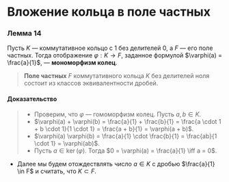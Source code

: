 # Вложение кольца в поле частных

### **Лемма 14**

Пусть $K$ — коммутативное кольцо с $1$ без делителей $0$, а $F$ — его поле частных. Тогда отображение $\varphi : K \to F$, заданное формулой $\varphi(a) = \frac{a}{1}$, — **мономорфизм колец**.

> **Поле частных** $F$ коммутативного кольца $K$ без делителей ноля состоит из классов эквивалентности дробей.

#### **Доказательство**

> + Проверим, что $\varphi$ — гомоморфизм колец. Пусть $a, b \in K$.
> + $\varphi(a) + \varphi(b) = \frac{a}{1} + \frac{b}{1} = \frac{a \cdot 1 + b \cdot 1}{1 \cdot 1} = \frac{a + b}{1} = \varphi(a + b)$.
> + $\varphi(a) \varphi(b) = \frac{a}{1} \cdot \frac{b}{1} = \frac{ab}{1 \cdot 1} = \varphi(ab)$.
> + Пусть $a \in \ker(\varphi)$. Тогда $0 = \varphi(a) = \frac{a}{1} \iff a = 0$.

+ Далее мы будем отождествлять число $a \in K$ с дробью $\frac{a}{1} \in F$ и считать, что $K \subset F$.
